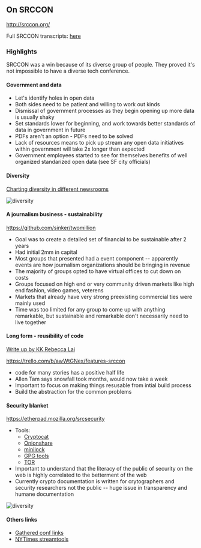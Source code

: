 ## On SRCCON 
<http://srccon.org/>

Full SRCCON transcripts: [here](https://github.com/OpenNews/srccon-data/tree/master/2014/transcripts)

### Highlights

SRCCON was a win because of its diverse group of people. They proved it's not impossible to have a diverse tech conference.

#### Government and data 
* Let's identify holes in open data
* Both sides need to be patient and willing to work out kinds
* Dismissal of government processes as they begin opening up more data is usually shaky
* Set standards lower for beginning, and work towards better standards of data in government in future
* PDFs aren't an option - PDFs need to be solved
* Lack of resources means to pick up stream any open data initiatives within government will take 2x longer than expected
* Government employees started to see for themselves benefits of well organized standarized open data (see SF city officials)

#### Diversity
[Charting diversity in different newsrooms](http://community.scratchmag.net/diversity-in-journalism/)

![diversity](http://f.cl.ly/items/2w3A46163b1y2x01123j/diversity.png)

#### A journalism business - sustainability
<https://github.com/sinker/twomillion>

* Goal was to create a detailed set of financial to be sustainable after 2 years
* Had initial 2mm in capital
* Most groups that presented had a event component -- apparently events are how journalism organizations should be bringing in revenue
* The majority of groups opted to have virtual offices to cut down on costs
* Groups focused on high end or very community driven markets like high end fashion, video games, veterens
* Markets that already have very strong preexisting commercial ties were mainly used
* Time was too limited for any group to come up with anything remarkable, but sustainable and remarkable don't necessarily need to live together

#### Long form - reusibility of code
[Write up by KK Rebecca Lai](http://knightlab.northwestern.edu/2014/07/29/on-scaling-and-efficiency-of-long-form-news-story-design-at-srccon-2014/)

<https://trello.com/b/awWtGNex/features-srccon>

* code for many stories has a positive half life
* Allen Tam says snowfall took months, would now take a week
* Important to focus on making things resusable from intial build process
* Build the abstraction for the common problems


#### Security blanket
<https://etherpad.mozilla.org/srcsecurity>

* Tools: 
	* [Cryptocat](https://crypto.cat/)
	* [Onionshare](https://onionshare.org/)
	* [minilock](https://minilock.io/)
	* [GPG tools](https://gpgtools.org/)
	* [TOR](https://www.torproject.org/)
* Important to understand that the literacy of the public of security on the web is highly correlated to the betterment of the web
* Currently crypto documentation is written for crytographers and security researchers not the public -- huge issue in transparency and humane documentation



![diversity](http://f.cl.ly/items/1y1Z1X2X222x300k2l2H/veltman-bubble.gif)

#### Others links 
* [Gathered conf links](https://etherpad.mozilla.org/SRCCON2014-where-from-here)
* [NYTimes streamtools](￼http://nytlabs.github.io/streamtools/)